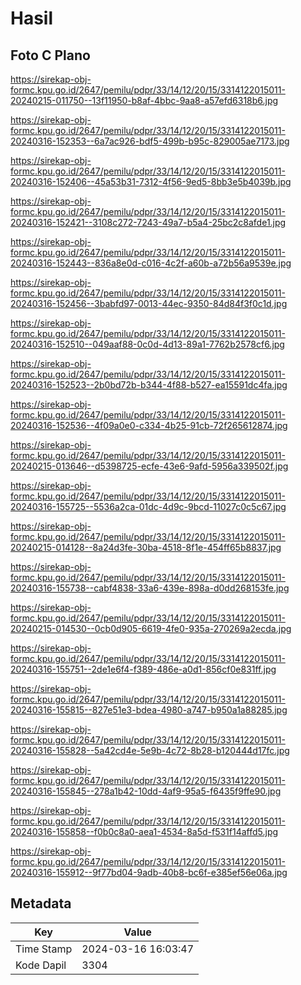 # Hasil

## Foto C Plano

https://sirekap-obj-formc.kpu.go.id/2647/pemilu/pdpr/33/14/12/20/15/3314122015011-20240215-011750--13f11950-b8af-4bbc-9aa8-a57efd6318b6.jpg

https://sirekap-obj-formc.kpu.go.id/2647/pemilu/pdpr/33/14/12/20/15/3314122015011-20240316-152353--6a7ac926-bdf5-499b-b95c-829005ae7173.jpg

https://sirekap-obj-formc.kpu.go.id/2647/pemilu/pdpr/33/14/12/20/15/3314122015011-20240316-152406--45a53b31-7312-4f56-9ed5-8bb3e5b4039b.jpg

https://sirekap-obj-formc.kpu.go.id/2647/pemilu/pdpr/33/14/12/20/15/3314122015011-20240316-152421--3108c272-7243-49a7-b5a4-25bc2c8afde1.jpg

https://sirekap-obj-formc.kpu.go.id/2647/pemilu/pdpr/33/14/12/20/15/3314122015011-20240316-152443--836a8e0d-c016-4c2f-a60b-a72b56a9539e.jpg

https://sirekap-obj-formc.kpu.go.id/2647/pemilu/pdpr/33/14/12/20/15/3314122015011-20240316-152456--3babfd97-0013-44ec-9350-84d84f3f0c1d.jpg

https://sirekap-obj-formc.kpu.go.id/2647/pemilu/pdpr/33/14/12/20/15/3314122015011-20240316-152510--049aaf88-0c0d-4d13-89a1-7762b2578cf6.jpg

https://sirekap-obj-formc.kpu.go.id/2647/pemilu/pdpr/33/14/12/20/15/3314122015011-20240316-152523--2b0bd72b-b344-4f88-b527-ea15591dc4fa.jpg

https://sirekap-obj-formc.kpu.go.id/2647/pemilu/pdpr/33/14/12/20/15/3314122015011-20240316-152536--4f09a0e0-c334-4b25-91cb-72f265612874.jpg

https://sirekap-obj-formc.kpu.go.id/2647/pemilu/pdpr/33/14/12/20/15/3314122015011-20240215-013646--d5398725-ecfe-43e6-9afd-5956a339502f.jpg

https://sirekap-obj-formc.kpu.go.id/2647/pemilu/pdpr/33/14/12/20/15/3314122015011-20240316-155725--5536a2ca-01dc-4d9c-9bcd-11027c0c5c67.jpg

https://sirekap-obj-formc.kpu.go.id/2647/pemilu/pdpr/33/14/12/20/15/3314122015011-20240215-014128--8a24d3fe-30ba-4518-8f1e-454ff65b8837.jpg

https://sirekap-obj-formc.kpu.go.id/2647/pemilu/pdpr/33/14/12/20/15/3314122015011-20240316-155738--cabf4838-33a6-439e-898a-d0dd268153fe.jpg

https://sirekap-obj-formc.kpu.go.id/2647/pemilu/pdpr/33/14/12/20/15/3314122015011-20240215-014530--0cb0d905-6619-4fe0-935a-270269a2ecda.jpg

https://sirekap-obj-formc.kpu.go.id/2647/pemilu/pdpr/33/14/12/20/15/3314122015011-20240316-155751--2de1e6f4-f389-486e-a0d1-856cf0e831ff.jpg

https://sirekap-obj-formc.kpu.go.id/2647/pemilu/pdpr/33/14/12/20/15/3314122015011-20240316-155815--827e51e3-bdea-4980-a747-b950a1a88285.jpg

https://sirekap-obj-formc.kpu.go.id/2647/pemilu/pdpr/33/14/12/20/15/3314122015011-20240316-155828--5a42cd4e-5e9b-4c72-8b28-b120444d17fc.jpg

https://sirekap-obj-formc.kpu.go.id/2647/pemilu/pdpr/33/14/12/20/15/3314122015011-20240316-155845--278a1b42-10dd-4af9-95a5-f6435f9ffe90.jpg

https://sirekap-obj-formc.kpu.go.id/2647/pemilu/pdpr/33/14/12/20/15/3314122015011-20240316-155858--f0b0c8a0-aea1-4534-8a5d-f531f14affd5.jpg

https://sirekap-obj-formc.kpu.go.id/2647/pemilu/pdpr/33/14/12/20/15/3314122015011-20240316-155912--9f77bd04-9adb-40b8-bc6f-e385ef56e06a.jpg


## Metadata

| Key        | Value               |
| ---------- | ------------------- |
| Time Stamp | 2024-03-16 16:03:47 |
| Kode Dapil | 3304                |



